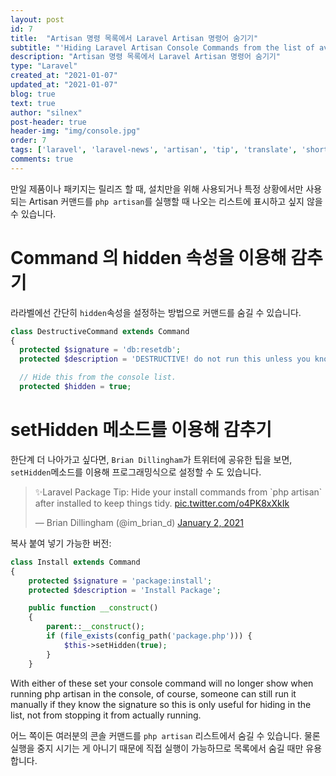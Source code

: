 ```yaml
---
layout: post
id: 7
title:  "Artisan 명령 목록에서 Laravel Artisan 명령어 숨기기"
subtitle: "'Hiding Laravel Artisan Console Commands from the list of available commands'의 번역 글입니다."
description: "Artisan 명령 목록에서 Laravel Artisan 명령어 숨기기"
type: "Laravel"
created_at: "2021-01-07"
updated_at: "2021-01-07"
blog: true
text: true
author: "silnex"
post-header: true
header-img: "img/console.jpg"
order: 7
tags: ['laravel', 'laravel-news', 'artisan', 'tip', 'translate', 'short-article']
comments: true
---
```

만일 제품이나 패키지는 릴리즈 할 때, 설치만을 위해 사용되거나 특정 상황에서만 사용되는 Artisan 커맨드를 `php artisan`를 실행할 때 나오는 리스트에 표시하고 싶지 않을 수 있습니다.

# Command 의 hidden 속성을 이용해 감추기
라라벨에선 간단히 `hidden`속성을 설정하는 방법으로 커맨드를 숨길 수 있습니다.
```php
class DestructiveCommand extends Command
{
  protected $signature = 'db:resetdb';
  protected $description = 'DESTRUCTIVE! do not run this unless you know what you are doing';

  // Hide this from the console list.
  protected $hidden = true;
```

# setHidden 메소드를 이용해 감추기

한단계 더 나아가고 싶다면, `Brian Dillingham`가 트위터에 공유한 팁을 보면, `setHidden`메소드를 이용해 프로그래밍식으로 설정할 수 도 있습니다.
<blockquote class="twitter-tweet"><p lang="en" dir="ltr">✨Laravel Package Tip: Hide your install commands from `php artisan` after installed to keep things tidy. <a href="https://t.co/o4PK8xXkIk">pic.twitter.com/o4PK8xXkIk</a></p>&mdash; Brian Dillingham (@im_brian_d) <a href="https://twitter.com/im_brian_d/status/1345499284523855879?ref_src=twsrc%5Etfw">January 2, 2021</a></blockquote> <script async src="https://platform.twitter.com/widgets.js" charset="utf-8"></script>

복사 붙여 넣기 가능한 버전:
```php
class Install extends Command
{
    protected $signature = 'package:install';
    protected $description = 'Install Package';

    public function __construct() 
    {
        parent::__construct();
        if (file_exists(config_path('package.php'))) {
            $this->setHidden(true);
        }
    }
```
With either of these set your console command will no longer show when running php artisan in the console, of course, someone can still run it manually if they know the signature so this is only useful for hiding in the list, not from stopping it from actually running.

어느 쪽이든 여러분의 콘솔 커맨드를 `php artisan` 리스트에서 숨길 수 있습니다. 물론 실행을 중지 시기는 게 아니기 때문에 직접 실행이 가능하므로 목록에서 숨길 때만 유용합니다.
